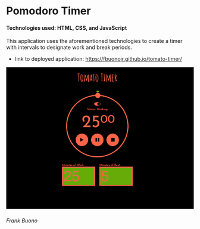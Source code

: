 # Pomodoro Timer

#### Technologies used: HTML, CSS, and JavaScript

This application uses the aforementioned technologies to create a timer with intervals to designate work and break periods.

* link to deployed application: https://fbuonojr.github.io/tomato-timer/

![](./images/tomatotimer.PNG)

###### Frank Buono